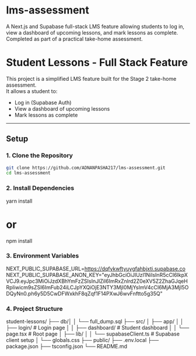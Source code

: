 # lms-assessment

A Next.js and Supabase full-stack LMS feature allowing students to log in, view a dashboard of upcoming lessons, and mark lessons as complete. Completed as part of a practical take-home assessment.

# Student Lessons - Full Stack Feature

This project is a simplified LMS feature built for the Stage 2 take-home assessment.  
It allows a student to:

- Log in (Supabase Auth)
- View a dashboard of upcoming lessons
- Mark lessons as complete

---

## Setup

### 1. Clone the Repository

```bash
git clone https://github.com/ADNANPASHA217/lms-assessment.git
cd lms-assessment
```

### 2. Install Dependencies

yarn install

# or

npm install

### 3. Environment Variables

NEXT_PUBLIC_SUPABASE_URL=https://dqfykwftyuygfahbjxti.supabase.co
NEXT_PUBLIC_SUPABASE_ANON_KEY="eyJhbGciOiJIUzI1NiIsInR5cCI6IkpXVCJ9.eyJpc3MiOiJzdXBhYmFzZSIsInJlZiI6ImRxZnlrd2Z0eXV5Z2ZhaGJqeHRpIiwicm9sZSI6ImFub24iLCJpYXQiOjE3NTY3MjI0MjYsImV4cCI6MjA3MjI5ODQyNn0.ph6y5D5CwDFWxkhF8qZqf1F14PXwJ6wvFnftto5g35Q"

### 4. Project Structure

student-lessons/
├── db/│
│ └── full_dump.sql
├── src/
│ ├── app/
│ │ ├── login/ # Login page
│ │ ├── dashboard/ # Student dashboard
│ │ └── page.tsx # Root page
│ ├── lib/
│ │ └── supabaseClient.ts # Supabase client setup
│ └── globals.css
├── public/
├── .env.local
├── package.json
├── tsconfig.json
└── README.md
